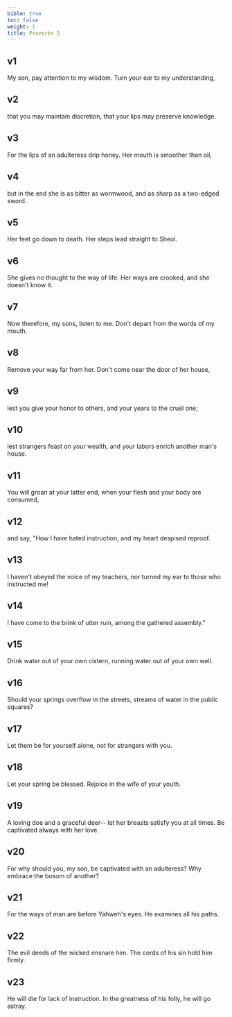 ```yaml
---
bible: true
toc: false
weight: 1
title: Proverbs 5
---
```




## v1 
My son, pay attention to my wisdom. Turn your ear to my understanding, 

## v2 
that you may maintain discretion, that your lips may preserve knowledge. 

## v3 
For the lips of an adulteress drip honey. Her mouth is smoother than oil, 

## v4 
but in the end she is as bitter as wormwood, and as sharp as a two-edged sword. 

## v5 
Her feet go down to death. Her steps lead straight to Sheol. 

## v6 
She gives no thought to the way of life. Her ways are crooked, and she doesn't know it. 

## v7 
Now therefore, my sons, listen to me. Don't depart from the words of my mouth. 

## v8 
Remove your way far from her. Don't come near the door of her house, 

## v9 
lest you give your honor to others, and your years to the cruel one; 

## v10 
lest strangers feast on your wealth, and your labors enrich another man's house. 

## v11 
You will groan at your latter end, when your flesh and your body are consumed, 

## v12 
and say, "How I have hated instruction, and my heart despised reproof. 

## v13 
I haven't obeyed the voice of my teachers, nor turned my ear to those who instructed me! 

## v14 
I have come to the brink of utter ruin, among the gathered assembly." 

## v15 
Drink water out of your own cistern, running water out of your own well. 

## v16 
Should your springs overflow in the streets, streams of water in the public squares? 

## v17 
Let them be for yourself alone, not for strangers with you. 

## v18 
Let your spring be blessed. Rejoice in the wife of your youth. 

## v19 
A loving doe and a graceful deer-- let her breasts satisfy you at all times. Be captivated always with her love. 

## v20 
For why should you, my son, be captivated with an adulteress? Why embrace the bosom of another? 

## v21 
For the ways of man are before Yahweh's eyes. He examines all his paths. 

## v22 
The evil deeds of the wicked ensnare him. The cords of his sin hold him firmly. 

## v23 
He will die for lack of instruction. In the greatness of his folly, he will go astray.
